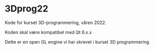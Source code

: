 # 3Dprog22
Kode for kurset 3D-programmering, våren 2022.

Koden skal være kompatibel med Qt 6.x.x

Dette er en open GL engine vi har skrevet i kurset 3D programmering
